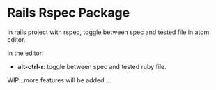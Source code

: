 # Rails Rspec Package

In rails project with rspec, toggle between spec and tested file in atom editor.

In the editor:

* __alt-ctrl-r__: toggle between spec and tested ruby file.


WIP...more features will be added ...
